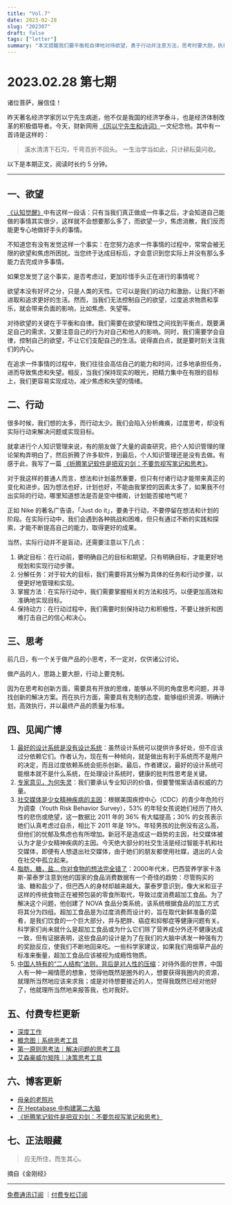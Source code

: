 ```yaml
---
title: "Vol.7"
date: 2023-02-28
slug: "202307"
draft: false
tags: ["letter"]
summary: "本文提醒我们要平衡和自律地对待欲望，勇于行动并注意方法，思考时要大胆，执行时要克制，同时分享了一些有趣的见闻和更新内容。"
---
```


# 2023.02.28 第七期

诸位菩萨，展信佳！

昨天著名经济学家厉以宁先生病逝，他不仅是我国的经济学泰斗，也是经济体制改革的积极倡导者。今天，财新网用 [《厉以宁先生和诗词》](https://mini.caixin.com/2023-02-28/102002499.html)一文纪念他。其中有一首诗是这样的：

> 溪水清清下石沟，千弯百折不回头。
一生治学当如此，只计耕耘莫问收。
>

以下是本期正文，阅读时长约 5 分钟。

---

## 一、欲望

[《认知觉醒》](https://book.douban.com/subject/35193035/)中有这样一段话：只有当我们真正做成一件事之后，才会知道自己能做的事情其实很少，这样就不会想要那么多了，而欲望一少，焦虑消散，我们反而能更专心地做好手头的事情。

不知道您有没有发觉这样一个事实：在您努力追求一件事情的过程中，常常会被无限的欲望和焦虑所困扰。当您终于达成目标后，才会意识到您实际上并没有那么多能力去完成许多事情。

如果您发觉了这个事实，是否考虑过，更加珍惜手头正在进行的事情呢？

欲望本没有好坏之分，只是人类的天性。它可以是我们的动力和激励，让我们不断进取和追求更好的生活。然而，当我们无法控制自己的欲望，过度追求物质和享乐，就会带来负面的影响，比如焦虑、失望等。

对待欲望的关键在于平衡和自律。我们需要在欲望和理性之间找到平衡点，既要满足自己的需求，又要注意自己的行为对自己和他人的影响。同时，我们需要学会自律，控制自己的欲望，不让它们支配自己的生活。说得直白点，就是要时刻关注我们的内心。

在追求一件事情的过程中，我们往往会高估自己的能力和时间，过多地承担任务，进而导致焦虑和失望。相反，当我们保持现实的眼光，把精力集中在有限的目标上，我们更容易实现成功，减少焦虑和失望的情绪。

## 二、行动

很多时候，我们想的太多，而行动太少。我们会陷入分析瘫痪，过度思考，却没有实际行动来解决问题或实现目标。

就拿进行个人知识管理来说，有的朋友做了大量的调查研究，把个人知识管理的理论架构弄明白了，然后折腾了许多软件，到最后，个人知识管理还是没有去做。有感于此，我写了一篇 [《折腾笔记软件是把双刃剑：不要忽视写笔记和思考》](https://justgoidea.com/2023-013)。

对于我这样的普通人而言，想法和计划虽然重要，但只有付诸行动才能带来真正的变化和进步。因为想法也好，计划也好，不能由我掌控的因素太多了，如果我不付出实际的行动，哪里知道想法是否是空中楼阁，计划能否接地气呢？

正如 Nike 的著名广告语，「Just do it」，要勇于行动，不要停留在想法和计划的阶段。在实际行动中，我们会遇到各种挑战和困难，但只有通过不断的实践和探索，才能不断提高自己的能力，取得更好的成果。

当然，实际行动并不是盲动，还需要注意以下几点：

1. 确定目标：在行动前，要明确自己的目标和期望。只有明确目标，才能更好地规划和实现行动步骤。
2. 分解任务：对于较大的目标，我们需要将其分解为具体的任务和行动步骤，以便更好地管理和实现。
3. 掌握方法：在实际行动中，我们需要掌握相关的方法和技巧，以便更加高效和准确地实现目标。
4. 保持动力：在行动过程中，我们需要时刻保持动力和积极性，不要让挫折和困难打击自己的信心和决心。

## 三、思考

前几日，有一个关于做产品的小思考，不一定对，仅供诸公讨论。

做产品的人，思路上要大胆，行动上要克制。

因为在思考和创新方面，需要具有开放的思维，能够从不同的角度思考问题，并寻找创新的解决方案。而在执行方面，需要具有克制的态度，能够组织资源，明确计划，高效执行，并以最终产品的质量为标准。

## 四、见闻广博

1. [最好的设计系统是没有设计系统](https://uxdesign.cc/the-best-design-system-is-no-system-4c5d1990dfc7)：虽然设计系统可以提供许多好处，但不应该过分依赖它们。作者认为，现在有一种倾向，就是做出有利于系统而不是用户的决定，而且过度依赖系统会扼杀创新。最后，作者建议，最好的设计系统可能根本就不是什么系统，在处理设计系统时，健康的批判性思考是关键。
2. [专家意见，为何失灵](https://mp.weixin.qq.com/s/UCyXrsTsn1d9uNoGhHjWCA)：我们要承认专业知识的价值，但要警惕案话语权威的力量。
3. [社交媒体是少女精神疾病的主因](https://jonathanhaidt.substack.com/p/social-media-mental-illness-epidemic)：根据美国疾控中心（CDC）的青少年危险行为调查（Youth Risk Behavior Survey），53% 的年轻女孩说她们经历了持久性的悲伤或绝望，这一数据比 2011 年的 36% 有大幅提高；30% 的女孩表示她们认真考虑过自杀，相比下 2011 年是 19%。年轻男孩的比例没有这么高，但他们的忧郁及焦虑也有所增加。新冠不是造成这一趋势的主因，社交媒体被认为才是少女精神疾病的主因。今天绝大部分的社交生活是经过智能手机和社交媒体，即便有人想退出社交媒体，由于她们的朋友都使用社媒，退出的人会在社交中孤立起来。
4. [脂肪，糖，盐... 你对食物的想法完全错了](https://www.wired.com/story/ultra-processed-foods/)：2000年代末，巴西营养学家卡洛斯-蒙泰罗注意到他的国家的食品消费数据有一个奇怪的趋势：尽管购买的油、糖和盐少了，但巴西人的身材却越来越大。蒙泰罗意识到，像大米和豆子这样的传统食物正在被预包装的零食所取代，导致过度消费超加工食品。为了解决这个问题，他创建了 NOVA 食品分类系统，该系统根据食品的加工方式将其分为四组。超加工食品是为过度消费而设计的，旨在取代新鲜准备的菜肴，是我们饮食的一个巨大部分，并与肥胖、癌症和抑郁症等健康问题有关。科学家们尚未就什么是超加工食品或为什么它们除了营养成分外还不健康达成一致，但有证据表明，这些食品的设计是为了在我们的大脑中诱发一种强有力的奖励反应，使我们不断地回来吃。一些科学家建议，如果我们用烟草产品的标准来衡量，超加工食品应该被视为成瘾性物质。
5. [中国人特有的“二人结构”法则，背后是对人性的压缩](https://mp.weixin.qq.com/s/LyP_gWtK5S3I0okPKhp0Ew)：对待外面的世界，中国人有一种一厢情愿的想象，觉得他既然是圈外的人，想要获得我圈内的资源，就理所当然地应该来求我；或是对待想要接近的人，觉得我既然已经对他好了，他就理所当然地来报答我，也对我好。

## 五、付费专栏更新

- [深度工作](https://xiaobot.net/post/cbf4cbc5-32c1-437c-ae31-43f21bae5ade)
- [概念图｜系统思考工具](https://xiaobot.net/post/9f344c90-3c32-43bd-9d3f-1ebc567bf85d)
- [第一原则思考法｜解决问题的思考工具](https://xiaobot.net/post/9e0ae715-3b70-4116-b692-b40fd1ba5dae)
- [艾森豪威尔矩阵｜决策思考工具](https://xiaobot.net/post/5b0a3bae-f96c-4fc0-936a-012952916126)

## 六、博客更新

- [母亲的老照片](https://justgoidea.com/posts/2023-010)
- [在 Heptabase 中构建第二大脑](https://justgoidea.com/posts/2023-011)
- [《折腾笔记软件是把双刃剑：不要忽视写笔记和思考》](https://justgoidea.com/posts/2023-013)

## 七、正法眼藏

> 应无所住，而生其心。

摘自《金刚经》
>

---

[免费通讯订阅](https://letters.justgoidea.com/) ｜[付费专栏订阅](https://xiaobot.net/p/ywkh?refer=59b4c4c8-52a3-4dd4-b54b-1a81d7a4fb18)

